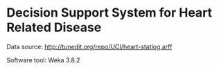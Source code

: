 # Decision Support System for Heart Related Disease

Data source: http://tunedit.org/repo/UCI/heart-statlog.arff

Software tool: Weka 3.8.2




